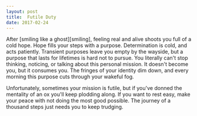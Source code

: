 ```yaml
---
layout: post
title:  Futile Duty
date: 2017-02-24
---
```


After [smiling like a ghost][smiling], feeling real and alive shoots you full of a cold hope. Hope fills your steps with a purpose. Determination is cold, and acts patiently. Transient purposes leave you empty by the wayside, but a purpose that lasts for lifetimes is hard not to pursue. You literally can't stop thinking, noticing, or talking about this personal mission. It doesn't become you, but it consumes you. The fringes of your identity dim down, and every morning this purpose cuts through your wakeful fog.

Unfortunately, sometimes your mission is futile, but if you've donned the mentality of an ox you'll keep plodding along. If you want to rest easy, make your peace with not doing the most good possible. The journey of a thousand steps just needs you to keep trudging.
